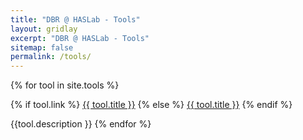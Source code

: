 ```yaml
---
title: "DBR @ HASLab - Tools"
layout: gridlay
excerpt: "DBR @ HASLab - Tools"
sitemap: false
permalink: /tools/
---
```


{% for tool in site.tools %}

{% if tool.link %}
[{{ tool.title }}]({{tool.link}})
{% else %}
[{{ tool.title }}]({{tool.url}})
{% endif %}

{{tool.description }}
{% endfor %}
